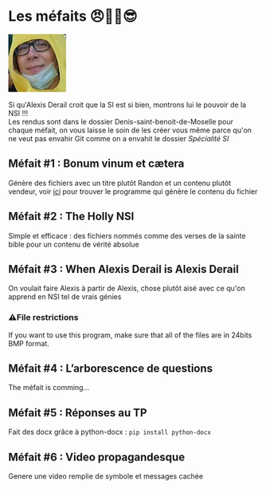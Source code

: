 # Les méfaits :angry::blossom::clinking_glasses:😎

![alexis](https://raw.githubusercontent.com/Mdrs-Corp/les-mefaits/main/mefait%20%235/alexis.bmp)

Si qu'Alexis Derail croit que la SI est si bien, montrons lui le pouvoir de la NSI !!!  
Les rendus sont dans le dossier Denis-saint-benoit-de-Moselle pour chaque méfait, on vous laisse le soin de les créer vous même parce qu'on ne veut pas envahir Git comme on a envahit le dossier *Spécialité SI*

## Méfait #1 : Bonum vinum et cætera
 Génère des fichiers avec un titre plutôt Randon et un contenu plutôt vendeur, voir [ici](https://github.com/momoladebrouill/word-generator) pour trouver le programme qui génère
 le contenu du fichier

## Méfait #2 : The Holly NSI
 Simple et efficace : des fichiers nommés comme des verses de la sainte bible pour un contenu de vérité absolue

## Méfait #3 : When Alexis Derail is Alexis Derail
On voulait faire Alexis à partir de Alexis, chose plutôt aisé avec ce qu'on apprend en NSI tel de vrais génies

### :warning:File restrictions
If you want to use this program, make sure that all of the files are in 24bits BMP format.  

## Méfait #4 : L’arborescence de questions
 The méfait is comming...

## Méfait #5 : Réponses au TP
Fait des docx grâce à python-docx :
`pip install python-docx`

## Méfait #6 : Video propagandesque
Genere une video remplie de symbole et messages cachée
